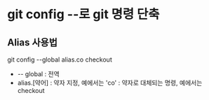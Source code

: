 # git config --로 git 명령 단축


## Alias 사용법

git config --global alias.co checkout

* -- global : 전역
* alias.[약어] : 약자 지정, 예에서는 'co'
<aliased command> : 약자로 대체되는 명령, 예에서는 checkout
